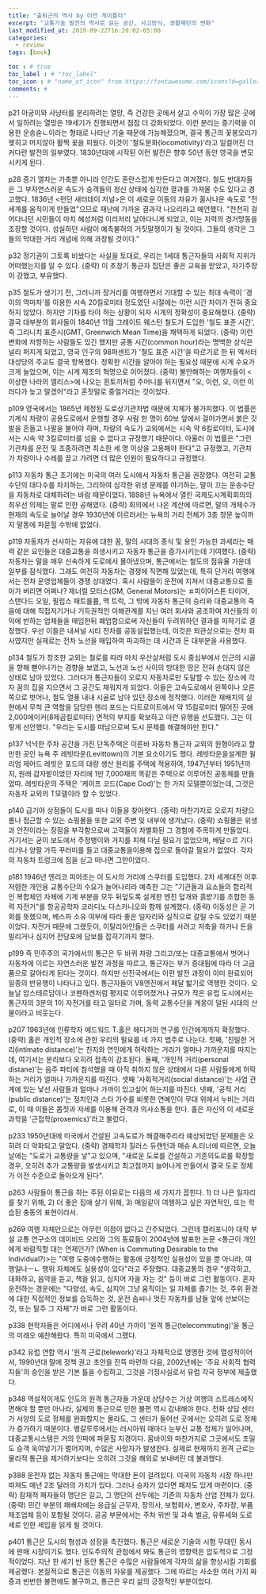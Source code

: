 ```yaml
---
title: "출퇴근의 역사 by 이언 게이틀리"
excerpt: "교통기술 발전의 역사로 읽는 공간, 사고방식, 생활패턴의 변화"
last_modified_at: 2019-09-22T16:20:02-05:00
categories:
  - review
tags: [book]

toc : # true
toc_label : # "toc_label"
toc_icon : # "name_of_icon" from https://fontawesome.com/icons?d=gallery&s=solid&m=free
comments: #
---
```


p21 아궁이와 사냥터를 분리하려는 열망, 즉 건강한 곳에서 살고 수익이 가장 많은 곳에서 일하려는 열망은 19세기가 진행되면서 점점 더 강화되었다. 이런 분리는 증기력을 이용한 운송숟ㄴ이라는 형태로 나타난 기술 때문에 가능해졌으며, 결국 통근의 꽃봉오리가 맺히고 머지않아 활짝 꽃을 피웠다. 이것이 '철도문화(locomotivity)'라고 일컬어진 더 커다란 발전의 일부였다. 1830년대에 시작된 이런 발전은 향후 50년 동안 영국을 변모시키게 된다.

p28 증기 열차는 가축뿐 아니라 인간도 혼란스럽게 만든다고 여겨졌다. 철도 반대자들은 그 부자연스러운 속도가 승객들의 정신 상태에 심각한 결과를 가져올 수도 있다고 경고했다. 1836년 <런던 새터데이 저널>은 이 새로운 이동의 자유가 꼴사나운 속도로 "전 세계를 움직이게 만들었"으므로 재난에 가까운 결과각 나오리라고 예언했다. "천천히 걸어다니던 시민들이 마치 헤성처럼 이리저리 날아다니게 되었고, 이는 지력의 경거망동을 조장할 것이다. 성실하던 사람이 예측불허의 거짓말쟁이가 될 것이다. 그들의 생각은 그들의 막대한 거리 개념에 의해 과장될 것이다."

p32 정기권이 그토록 비쌌다는 사실을 토대로, 우리는 1세대 통근자들의 사회적 지위가 어떠했는지를 알 수 있다. (중략) 이 초창기 통근자 집단은 좋은 교육을 받았고, 자기주장이 강했고, 부유했다.

p35 철도가 생기기 전, 그러니까 장거리를 여행하면서 기대할 수 있는 최대 속력이 '경이의 역마차'를 이용한 시속 20킬로미터 정도였던 시절에는 이런 시간 차이가 전혀 중요하지 않았다. 하지만 기차를 타야 하는 상황이 되자 시계의 정확성이 중요해졌다.  (중략) 결국 대부분의 회사들이 1840년 11월 그레이트 웨스턴 철도가 도입한 '철도 표준 시간', 즉 그리니치 표준시(GMT, Greenwich Mean Time)을 채택하게 되었다. (중략) 이런 변화에 저항하는 사람들도 있긴 했지만 공통 시간(common hour)라는 명백한 상식은 널리 퍼지게 되었고, 영국 인구의 98퍼센트가 '철도 표준 시간'을 따르기로 한 뒤 엑서터 대성당의 주교도 결국 항복했다. 정확한 시간을 알아야 하는 필요성 때문에 시계 수요가 크게 늘었으며, 이는 시계 제조의 혁명으로 이어졌다. (중략) 불안해하는 여행자들이 <이상한 나라의 앨리스>에 나오는 흰토끼처럼 주머니를 뒤지면서 "오, 이런, 오, 이런 이러다가 늦고 말겠어"라고 혼잣말로 중얼거리는 것이었다.

p109 영국에서는 1865년 제정된 도로상기관차법 때문에 지체가 불가피했다. 이 법률은 기계식 차량이 공용도로에서 운행할 경우 사람 한 명이 60보 앞에서 걸어가면서 붉은 깃발을 흔들고 나팔을 불어야 하며, 차량의 속도가 교외에서는 시속 약 6킬로미터, 도시에서는 시속 약 3킬로미터를 넘을 수 없다고 규정했기 때문이다. 아울러 이 법률은 "그런 기관차를 운전 및 조종하려면 최소한 세 명 이상을 고용해야 한다"고 규정했고, 기관차가 차량이나 수레를 끌고 가려면 더 많은 인원이 필요하다고 규정했다.

p113 자동차 통근 초기에는 미국의 여러 도시에서 자동차 통근을 권장했다. 여전히 교통수단의 대다수를 차지하는, 그리하여 심각한 위생 문제를 야기하는, 말이 끄는 운송수단을 자동차로 대체하려는 바람 때문이었다. 1898년 뉴욕에서 열린 국제도시계획회의의 최우선 의제는 말로 인한 공해였다. (중략) 회의에서 나온 계산에 따르면, 말의 개체수가 현재의 속도로 늘어날 경우 1930년에 이르러서는 뉴욕의 거리 전체가 3층 창문 높이까지 말똥에 파묻힐 수밖에 없었다.

p119 자동차가 선사하는 자유에 대한 꿈, 말의 시대의 종식 및 용인 가능한 과세라는 매력 같은 요인들은 대중교통을 희생시키고 자동차 통근을 증가시키는데 기여했다. (중략) 자동차는 말을 매우 신속하게 도로에서 몰아냈으며, 통근에서는 철도의 점유율 가운데 일부를 잠식했다. 그래도 여전히 자동차는 경쟁에 직면해 있었는데, 특히 단거리 여행에서는 전차 운영업체들이 경쟁 상대였다. 혹시 사람들이 운전에 지쳐서 대중교통으로 돌아가 버리면 어쩌나? 제너럴 모터스(GM, General Motors)는 ㅍ피이어스톤 타이어, 스탠다드 오일, 필립스 패트롤륨, 맥 트럭, 그 밖에 자동차 통근의 승리와 대중교통의 죽음에 대해 직접저기거나 기득권적인 이해관계를 지닌 여러 회사와 공조하여 자신들의 이익에 반하는 업체들을 매입한뒤 폐업함으로써 자신들이 두려워하던 결과를 피하기로 결정했다. 우선 이들은 내셔널 시티 전차를 공동설립했는데, 이것은 외관상으로는 전차 회사였지만 실제로는 전차 노선을 매입하여 파괴하는 데 시간과 돈 대부분을 사용했다.

p134 철도가 창조한 교외는 철로를 따라 마치 우산살처럼 도시 중심부에서 인근의 시골을 향해 뻗어나가는 경향을 보였고, 노선과 노선 사이의 방대한 땅은 전혀 손대지 않은 상태로 남아 있었다. 그러다가 통근자들이 오로지 자동차로만 도달할 수 있는 장소에 각자 꿈의 집을 지으면서 그 공간도 채워지게 되었다. 이들은 고속도로에서 왼쪽이나 오른쪽으로 벗어나, 철도 열풍 내내 시골로 남아 있던 장소에 정착했다. 이러한 재배치의 실현에서 무척 큰 역할을 담당한 헨리 포드는 디트로이트에서 약 15킬로미터 떨어진 곳에 2,000에이커(8제곱킬로미터) 면적의 부지를 확보하고 이런 유행을 선도했다. 그는 이렇게 선언했다. "우리는 도시를 떠남으로써 도시 문제를 해결해야만 한다."

p137 넉넉한 주차 공간을 가진 단독주택은 이른바 자동차 통근자 교외의 원형이라고 할 만한 곳인 뉴욕 주 레빗타운(Levittown)의 기본 요소이기도 했다. 레빗타운을설계한 윌리엄 제어드 레빗은 포드의 대량 생산 원리를 주택에 적용하여, 1947년부터 1951년까지, 원래 감자밭이었던 자리에 1만 7,000채의 똑같은 주택으로 이루어진 공동체를 만들었따. 레빗타운의 주택은 '케이프 코드(Cape Cod)'는 한 가지 모델뿐이었는데, 그것은 자동차 교외의 T모델이라 할 수 있었다.

p140 급기야 상점들이 도시를 떠나 이들을 찾아왓다. (중략) 마찬가지로 오로지 차량으롬나 접근할 수 있는 쇼핑몰들 또한 교외 주변 및 내부에 생겨났다. (중략) 쇼핑몰은 위생과 안전이라는 장점을 부각함으로써 고객들이 차별화된 그 경험에 주목하게 만들었다. 거기서는 굳이 보도에서 주정뱅이와 거지를 피해 다닐 필요가 없었으며, 배달ㅇ르 기다리거나 양팔 가득 꾸러미를 들고 대중교통을이용해 집으로 돌아갈 필요가 없었다. 각자의 자동차 트렁크에 짐을 싣고 떠나면 그만이었다.

p181 1946년 엔리코 피아조는 이 도시의 거리에 스쿠터를 도입했다. 2차 세계대전 이후 저렴한 개인용 교통수단의 수요가 늘어나리라 예측한 그는 "기관들과 요소들의 합리적인 복합체인 차체에 기계 부분을 모두 뒤덮도록 설게한 엔진 덮개와 흙받기를 조합한 동력 자전거"를 항공공학자 코라디노 다스카니오와 함께 설계했다. (중략) 이동성은 곧 기회를 뜻했으며, 베스파 소유 여부에 따라 좋은 일자리와 실직으로 갈릴 수도 있었기 때문이었다. 자전거 때문에 그랬듯이, 이탈리아인들은 스쿠터를 사려고 저축을 하거나 돈을 빌리거나 심지어 전당포에 담보를 잡히기까지 했다.

p199 즉 민주주의 국가에서의 통근은 두 바퀴 차량 그리고/또는 대중교통에서 벗어나 자동차에 이르는 자연스러운 발전 과정을 따르고, 통근자는 부가 증대됨에 따라 더 고급품으로 갈아타게 된다는 것이다. 하지만 선진국에서는 이런 발전 과정이 이미 완료되어 일종의 반유행이 나타나고 있다. 통근자들이 V8엔진에서 페달 밟기로 역행한 것이다. 오늘날 암스테르담이나 코펜하겐처럼 평지로 이루어졌거나 규모가 작은 유럽 도시에서는 통근자의 3분의 1이 자전거를 타고 일터로 가며, 동력 교통수단을 계몽이 덜된 시대의 산물이라고 비웃는다.

p207 1963년에 인류학자 에드워드 T.홀은 헤디거의 연구를 인간에게까지 확장했다. (중략) 홀은 개인적 장소에 관한 우리의 필요를 네 가지 범주로 나눈다. 첫째, '친밀한 거리(intimate distance)'는 친지와 연인에게 허락하는 거리가 얼마나 가까운지를 따지는데, 여기서는 분리보다 오히려 접촉이 강조된다. 둘째, '개인적 거리(personal distane)'는 음주 파티에 참석했을 때 아직 취하지 않은 상태에서 다른 사람들에게 허락하는 거리가 얼마나 가까운지를 따진다. 셋째 '사회적거리(social distance)'는 사업 관계에 있는 낯선 사람들과 얼마나 가까이 있고싶어 하는지를 따진다. 넷째, '공적 거리(public distance)'는 정치인과 스타 가수를 비롯한 연예인이 무대 위에서 누비는 거리로, 이 때 이들은 몸짓과 자세를 이용해 관객과 의사소통을 한다. 홀은 자신의 이 새로운 과학을 '근접학(proxemics)'라고 불렀다.

p233 1950년대에 미국에서 건설된 고속도로가 해결해주리라 예상되었던 문제들은 오히려 더 악화되고 말았다. (중략) 경제학자 질러스 듀랜턴과 매슈 A.터너에 따르면, 오늘날에는 "도로가 교통량을 낳"고 있으며, "새로운 도로를 건설하고 기존의도로를 확장할 경우, 오히려 추가 교통량을 발생시키고 최고점까지 늘어나게 만들어서 결국 도로 정체가 이전 수준으로 돌아오게 된다".

p263 사람들이 통근을 하는 주된 이유로는 다음의 세 가지가 꼽힌다. 1) 더 나은 일자리를 찾기 위해, 2) 더 좋은 집에 살기 위해, 3) 매일같이 여행하고 싶은 자연적인, 또는 학습된 충동의 표현이라서.

p269 여행 자체만으로는 아무런 이점이 없다고 간주되었다. 그런데 캘리포니아 대학 부설 교통 연구소의 데이비드 오리와 그의 동료들이 2004년에 발표한 논문 <통근이 개인에게 바람직할 대는 언제인가? (When is Commuting Desirable to the Individual?)>는 "여행 도중에수행하는 활동에 긍정적인 실용성이 있을 뿐 아니라, 여행일나ㅡㄴ 행위 자체에도 실용성이 있다"라고 주장했다. 대중교통의 경우 "생각하고, 대화하고, 음악을 듣고, 책을 읽고, 심지어 자을 자는 것" 등이 바로 그런 활동이다. 혼자 운전하는 경운에는 "다양성, 속도, 심지어 그냥 움직이는 일 자체를 즐기는 것, 주위 환경에 대한 직접적인 정보를 습득하는 것, 운전 솜씨나 멋진 자동차를 남들 앞에 선보이는 것, 또는 탈주 그 자체"가 바로 그런 활동이다.

p338 현학자들은 어디에서나 무려 40년 가까이 '원격 통근(telecommuting)'을 통근의 미래오 예찬해왔다. 특히 미국에서 그랬다.

p342 유럽 연합 역시 '원격 근로(telework)'라고 자체적으로 명명한 것에 열성적이어서, 1990년대 말에 정책 권고 초안을 잔뜩 마련하 다음, 2002년에는 '주요 사회적 협력자들'의 승인을 받은 기본 틀을 수립하고, 그것을 기정사실로서 유럽 각국 정부에 제출했다.

p348 역설적이게도 인도의 원격 통근자들 가운데 상당수는 가상 여행의 스트레스에직면해야 할 뿐만 아나라, 실제의 통근으로 인한 불편 역시 감내해야 한다. 전화 상담 센터가 서양의 도로 정체를 완화할지는 몰라도, 그 센터가 들어선 곳에서는 오히려 도로 정체가 증가하기 때문이다. 벵갈루루에서는 러시아워 때마다 눈부신 교통 정체가 일어나며, 대중교통시스템은 거의 인파에 파묻힐 지경이다. 뭄바이와 마찬가지로 그곳에서도 초밀도 승객 욱여넣기가 벌어지며, 수많은 사망자가 발생한다. 실제로 현재까지 원격 근로는 물리적 통근을 제거하기보다는 오히려 그것을 해외로 보내버린 데 불과했다.

p388 운전자 없는 자동차 통근에는 막대한 돈이 걸려있다. 미국의 자동차 시장 하나만 따져도 매년 2조 달러의 가치가 있다. 그러나 승자가 있다면 패자도 있게 마련이다. (중략) 잠재적 패자들의 명단은 길고, 그 명단의 선두에는 기존의 자동차 산업 전체가 있다. (중략) 민간 부분의 패배자에는 응급실 근무자, 장의사, 보험회사, 변호사, 주차장, 부품 제조업체 등이 포함될 것이다. 공공 부문에서는 주차 위반 및 과속 벌금, 유류세와 도로세로 인한 세입을 읽게 될 것이다.

p401 통근은 도시의 형성과 성장을 촉진했다. 통근은 새로운 기술의 시험 무대인 동시에 판매 시장이기도 했다. 인도주의적 관점에서 봐도 통근의 영향력은 압도적으로 그정적이었다. 지난 한 세기 반 동안 통근은 수많은 사람들에게 각자의 삶을 향상시킬 기회를 제공했다. 본질적으로 통근은 이동의 자유를 제공했다. 그에 따르는 사소한 여러 가지 짜증과 빈번한 불편에도 불구하고, 통근은 우리 삶의 긍정적인 부분이었다.
